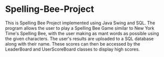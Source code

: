 # Spelling-Bee-Project
This is Spelling Bee Project implemented using Java Swing and SQL.
The program allows the user to play a Spelling Bee Game similar to New York Time's Spelling Bee, with the user making as mant words as possible using the given characters.
The user's results are uploaded to a SQL database along with their name.
These scores can then be accessed by the LeaderBoard and UserScoreBoard classes to display high scores.
